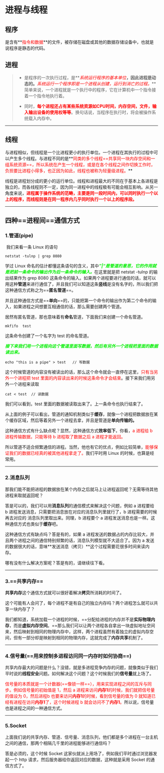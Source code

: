 # 进程与线程

## **程序**

是含有**<font color='red'>指令和数据</font>**的文件，被存储在磁盘或其他的数据存储设备中，也就是说程序是静态的代码。



## **进程**

> - 是程序的一次执行过程，是**<font color='red'>*系统运行程序的基本单位*</font>**，因此进程是动态的。**<font color='red'>*系统运行一个程序即是一个进程从创建，运行到消亡的过程。*</font>**简单来说，一个进程就是一个执行中的程序，它在计算机中一个指令接着一个指令地执行着。
>
> - 同时，**<font color='red'>每个进程还占有某些系统资源如CPU时间，内存空间，文件，输入输出设备的使用权等等</font>**。换句话说，当程序在执行时，将会被操作系统载入内存中。 

------



## **线程**

与进程相似，但线程是一个比进程更小的执行单位。一个进程在其执行的过程中可以产生多个线程。与进程不同的是**<font color='red'>同类的多个线程==共享同一块内存空间和一组系统资源==，所以系统在产生一个线程，或是在各个线程之间作切换工作时，负担要比进程小得多，也正因为如此，线程也被称为轻量级进程。</font>**

线程是进程划分成的更小的运行单位。线程和进程最大的不同在于基本上各进程是独立的，而各线程则不一定，因为同一进程中的线程极有可能会相互影响。从另一角度来说，**<font color='red'>进程属于操作系统的范畴，主要是同一段时间内，可以同时执行一个以上的程序，而线程则是在同一程序内几乎同时执行一个以上的程序段。</font>**

------



## 四种==进程间==通信方式

### 1.管道(pipe)

​    我们来看一条 Linux 的语句

```shell
netstat -tulnp | grep 8080
```

学过 Linux 命名的估计都懂这条语句的含义，其中<font color='gree'>***”|“是管道的意思，它的作用就是把前一条命令的输出作为后一条命令的输入。***</font>在这里就是把 netstat -tulnp 的输出结果作为 grep 8080 这条命令的输入。如果两个进程要进行通信的话，就可以用这种**管道**来进行通信了，并且我们可以知道这条**竖线**是没有名字的，所以我们把这种通信方式称之为==**匿名管道**==。

并且这种通信方式是==**单向**==的，只能把第一个命令的输出作为第二个命令的输入，如果进程之间想要互相通信的话，那么需要创建两个管道。

居然有匿名管道，那也意味着有**命名**管道，下面我们来创建一个命名管道。

```shell
mkfifo  test
```

这条命令创建了一个名字为 test 的命名管道。

<font color='gree'>***接下来我们用一个进程向这个管道里面写数据，然后有另外一个进程把里面的数据读出来。***</font>

```shell
echo "this is a pipe" > test   // 写数据
```

这个时候管道的内容没有被读出的话，那么这个命令就会一直停在这里，<font color='red'>只有当另外一个进程把 test 里面的内容读出来的时候这条命令才会结束</font>。接下来我们用另外一个进程来读取

```
cat < test  // 读数据
```

我们可以看到，test 里面的数据被读取出来了。上一条命令也执行结束了。

从上面的例子可以看出，管道的通知机制类似于**缓存**，就像一个进程把数据放在某个缓存区域，然后等着另外一个进程去拿，并且是管道是**单向传输的。**

这种通信方式有什么缺点呢？显然，这种通信方式**效率低下**，你看，<font color='red'>a 进程给 b 进程传输数据，只能等待 b 进程取了数据之后 a 进程才能返回。</font>

所以管道不适合频繁通信的进程。当然，他也有它的优点，例如比较简单，<font color='red'>能够保证我们的数据已经真的被其他进程拿走了。</font>我们平时用 Linux 的时候，也算是经常用。

------

### 2.消息队列

那我们能不能把进程的数据放在某个内存之后就马上让进程返回呢？无需等待其他进程来取就返回呢？

答是可以的，我们可以用**消息队列**的通信模式来解决这个问题，例如 a 进程要给 b 进程发送消息，只需要把消息放在对应的消息队列里就行了，b 进程需要的时候再去对应的
消息队列里取出来。同理，b 进程要个 a 进程发送消息也是一样。这种通信方式也类似于**缓存**吧。

这种通信方式有缺点吗？答是有的，如果 a 进程发送的数据占的内存比较大，并且两个进程之间的通信特别频繁的话，消息队列模型就不大适合了。因为 a 发送的数据很大的话，意味**发送消息（拷贝）**这个过程需要花很多时间来读内存。

哪有没有什么解决方案呢？答是有的，请继续往下看。

------



### 3.==共享内存==

​    **共享内存**这个通信方式就可以很好着解决**拷贝**所消耗的时间了。

这个可能有人会问了，每个进程不是有自己的独立内存吗？两个进程怎么就可以共享一块内存了？

我们都知道，系统加载一个进程的时候，==分配给进程的内存并不是**实际物理内存**，而是**虚拟内存空间**。==那么我们可以让两个进程各自拿出一块虚拟地址空间来，然后映射到相同的物理内存中，这样，两个进程虽然有着独立的虚拟内存空间，但有一部分却是映射到相同的物理内存，这就完成了**内存共享**机制了。

------

### 4.信号量(==用来控制多进程访问同一内存时如何协商==)

共享内存最大的问题是什么？没错，就是多进程竞争内存的问题，就像类似于我们平时说的**线程安全**问题。如何解决这个问题？这个时候我们的**信号量**就上场了。

<font color='red'>信号量的本质就是一个计数器(==像锁一样==），用来实现进程之间的互斥与同步。例如信号量的初始值是 1，然后 a 进程来访问**内存1**的时候，我们就把信号量的值设为 0，然后进程b 也要来访问**内存1**的时候，看到信号量的值为 0 就知道已经有进程在访问**内存1**了，这个时候进程 b 就会访问不了**内存1**。</font>所以说，信号量也是进程之间的一种通信方式。

------

### 5.Socket

上面我们说的共享内存、管道、信号量、消息队列，他们都是多个进程在一台主机之间的通信，那两个相隔几千里的进程能够进行通信吗？

答是必须的，这个时候 Socket 这家伙就派上用场了，例如我们平时通过浏览器发起一个 http 请求，然后服务器给你返回对应的数据，这种就是采用 Socket 的通信方式了。